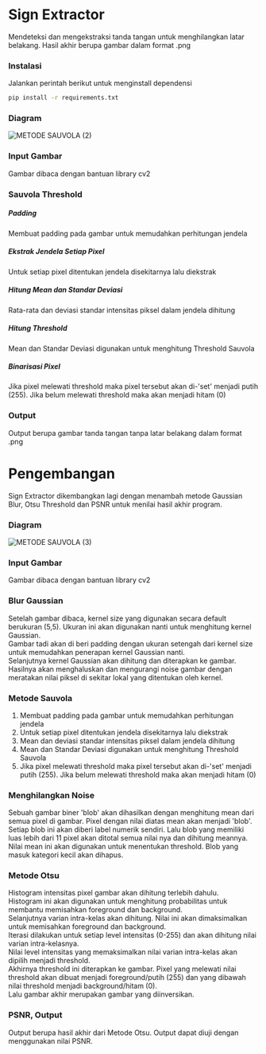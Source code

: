 # Sign Extractor
  Mendeteksi dan mengekstraksi tanda tangan untuk menghilangkan latar belakang. Hasil akhir berupa gambar dalam format .png

### Instalasi
  Jalankan perintah berikut untuk menginstall dependensi
```bash
pip install -r requirements.txt
```

### Diagram

![METODE SAUVOLA (2)](https://github.com/MuhammadMiftaa/Sign-Extractor-NoLib/assets/163877047/c43a83a2-12c6-488d-a603-b13d45f2551e)

### Input Gambar
Gambar dibaca dengan bantuan library cv2

### Sauvola Threshold
  ##### Padding  
  Membuat padding pada gambar untuk memudahkan perhitungan jendela
  ##### Ekstrak Jendela Setiap Pixel
  Untuk setiap pixel ditentukan jendela disekitarnya lalu diekstrak
  ##### Hitung Mean dan Standar Deviasi
  Rata-rata dan deviasi standar intensitas piksel dalam jendela dihitung 
  ##### Hitung Threshold
  Mean dan Standar Deviasi digunakan untuk menghitung Threshold Sauvola
  ##### Binarisasi Pixel
  Jika pixel melewati threshold maka pixel tersebut akan di-'set' menjadi putih (255). Jika belum melewati threshold maka akan menjadi hitam (0)

### Output
  Output berupa gambar tanda tangan tanpa latar belakang dalam format .png

# Pengembangan
  Sign Extractor dikembangkan lagi dengan menambah metode Gaussian Blur, Otsu Threshold dan PSNR untuk menilai hasil akhir program.

### Diagram
![METODE SAUVOLA (3)](https://github.com/MuhammadMiftaa/Sign-Extractor-NoLib/assets/163877047/13fad650-23ff-4c78-9ae1-eb55b72d9a68)

### Input Gambar
  Gambar dibaca dengan bantuan library cv2
### Blur Gaussian
 Setelah gambar dibaca, kernel size yang digunakan secara default berukuran (5,5). Ukuran ini akan digunakan nanti untuk menghitung kernel Gaussian.\
  Gambar tadi akan di beri padding dengan ukuran setengah dari kernel size untuk memudahkan penerapan kernel Gaussian nanti.\
  Selanjutnya kernel Gaussian akan dihitung dan diterapkan ke gambar. Hasilnya akan menghaluskan dan mengurangi noise gambar dengan meratakan nilai piksel di sekitar lokal 
  yang ditentukan oleh kernel.
  
### Metode Sauvola 
  1. Membuat padding pada gambar untuk memudahkan perhitungan jendela
  2. Untuk setiap pixel ditentukan jendela disekitarnya lalu diekstrak
  3. Mean dan deviasi standar intensitas piksel dalam jendela dihitung 
  4. Mean dan Standar Deviasi digunakan untuk menghitung Threshold Sauvola
  5. Jika pixel melewati threshold maka pixel tersebut akan di-'set' menjadi putih (255). Jika belum melewati threshold maka akan menjadi hitam (0)
  
### Menghilangkan Noise
  Sebuah gambar biner 'blob' akan dihasilkan dengan menghitung mean dari semua pixel di gambar. Pixel dengan nilai diatas mean akan menjadi 'blob'.\
  Setiap blob ini akan diberi label numerik sendiri. Lalu blob yang memiliki luas lebih dari 11 pixel akan ditotal semua nilai nya dan dihitung meannya.\
  Nilai mean ini akan digunakan untuk menentukan threshold. Blob yang masuk kategori kecil akan dihapus.
  
### Metode Otsu
  Histogram intensitas pixel gambar akan dihitung terlebih dahulu.\
  Histogram ini akan digunakan untuk menghitung probabilitas untuk membantu memisahkan foreground dan background.\
  Selanjutnya varian intra-kelas akan dihitung. Nilai ini akan dimaksimalkan untuk memisahkan foreground dan background.\
  Iterasi dilakukan untuk setiap level intensitas (0-255) dan akan dihitung nilai varian intra-kelasnya.\
  Nilai level intensitas yang memaksimalkan nilai varian intra-kelas akan dipilih menjadi threshold.\
  Akhirnya threshold ini diterapkan ke gambar. Pixel yang melewati nilai threshold akan dibuat menjadi foreground/putih (255) dan yang dibawah nilai threshold menjadi background/hitam (0).\
  Lalu gambar akhir merupakan gambar yang diinversikan.
  
### PSNR, Output
  Output berupa hasil akhir dari Metode Otsu. Output dapat diuji dengan menggunakan nilai PSNR.
